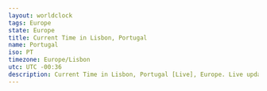 ```yaml
---
layout: worldclock
tags: Europe
state: Europe
title: Current Time in Lisbon, Portugal
name: Portugal
iso: PT
timezone: Europe/Lisbon
utc: UTC -00:36
description: Current Time in Lisbon, Portugal [Live], Europe. Live update now time in Lisbon, timezone Europe/Lisbon, UTC -00:36, Country ISO code & Current Local Time.
---
```


